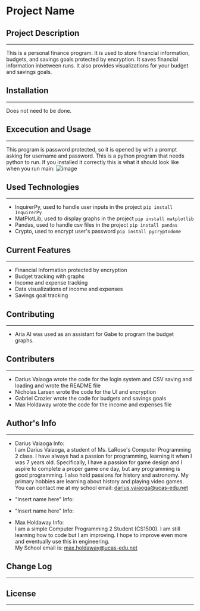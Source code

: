 # Project Name

## Project Description
---
This is a personal finance program. It is used to store financial information, budgets, and savings goals protected by encryption. It saves financial information inbetween runs. It also provides visualizations for your budget and savings goals.

## Installation
---
Does not need to be done.

## Excecution and Usage
---
This program is password protected, so it is opened by with a prompt asking for username and password. This is a python program that needs python to run. If you installed it correctly this is what it should look like when you run main:
![image](https://github.com/Maximusholdaway11/personal_finance_progam/blob/main/image.png)  

## Used Technologies
---
- InquirerPy, used to handle user inputs in the project
`pip install InquirerPy`
- MatPlotLib, used to display graphs in the project
`pip install matplotlib`
- Pandas, used to handle csv files in the project
`pip install pandas` 
- Crypto, used to encrypt user's password
`pip install pycryptodome`  

## Current Features
---
+ Financial Information protected by encryption
+ Budget tracking with graphs
+ Income and expense tracking
+ Data visualizations of income and expenses
+ Savings goal tracking  

## Contributing
---
* Aria AI was used as an assistant for Gabe to program the budget graphs.
## Contributers
---
* Darius Vaiaoga wrote the code for the login system and CSV saving and loading and wrote the README file
* Nicholas Larsen wrote the code for the UI and encryption
* Gabriel Crozier wrote the code for budgets and savings goals
* Max Holdaway wrote the code for the income and expenses file

## Author's Info
--- 
* Darius Vaiaoga Info:  
I am Darius Vaiaoga, a student of Ms. LaRose's Computer Programming 2 class. I have always had a passion for programming, learning it when I was 7 years old. Specifically, I have a passion for game design and I aspire to complete a proper game one day, but any programming is good programming. I also hold passions for history and astronomy. My primary hobbies are learning about history and playing video games.  
You can contact me at my school email: darius.vaiaoga@ucas-edu.net
* "Insert name here" Info:  

* "Insert name here" Info:  

* Max Holdaway Info:  
I am a simple Computer Programming 2 Student (CS1500). I am still learning how to code but I am improving. I hope to improve even more and eventually use this in engineering.  
My School email is: max.holdaway@ucas-edu.net

## Change Log
---

## License
---
